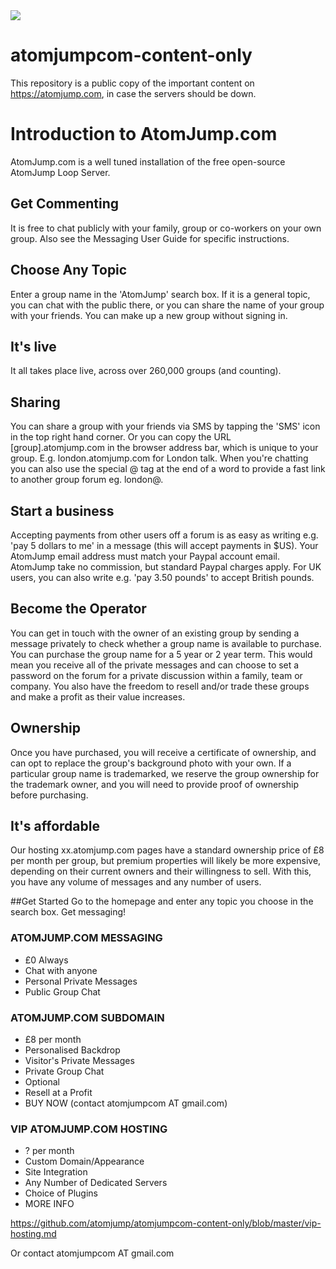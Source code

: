 <img src="https://atomjump.com/images/logo80.png">

# atomjumpcom-content-only
This repository is a public copy of the important content on https://atomjump.com, 
in case the servers should be down.



# Introduction to AtomJump.com

AtomJump.com is a well tuned installation of the free open-source AtomJump Loop Server.

## Get Commenting
It is free to chat publicly with your family, group or co-workers on your own group. Also see the Messaging User Guide for specific instructions.

## Choose Any Topic
Enter a group name in the 'AtomJump' search box. If it is a general topic, you can chat with the public there, or you can share the name of your group with your friends. You can make up a new group without signing in.

## It's live
It all takes place live, across over 260,000 groups (and counting).

## Sharing
You can share a group with your friends via SMS by tapping the 'SMS' icon in the top right hand corner. Or you can copy the URL [group].atomjump.com in the browser address bar, which is unique to your group. E.g. london.atomjump.com for London talk. When you're chatting you can also use the special @ tag at the end of a word to provide a fast link to another group forum eg. london@.

## Start a business
Accepting payments from other users off a forum is as easy as writing e.g. 'pay 5 dollars to me' in a message (this will accept payments in $US). Your AtomJump email address must match your Paypal account email. AtomJump take no commission, but standard Paypal charges apply. For UK users, you can also write e.g. 'pay 3.50 pounds' to accept British pounds.

## Become the Operator
You can get in touch with the owner of an existing group by sending a message privately to check whether a group name is available to purchase. You can purchase the group name for a 5 year or 2 year term. This would mean you receive all of the private messages and can choose to set a password on the forum for a private discussion within a family, team or company. You also have the freedom to resell and/or trade these groups and make a profit as their value increases.

## Ownership
Once you have purchased, you will receive a certificate of ownership, and can opt to replace the group's background photo with your own. If a particular group name is trademarked, we reserve the group ownership for the trademark owner, and you will need to provide proof of ownership before purchasing.

## It's affordable
Our hosting xx.atomjump.com pages have a standard ownership price of £8 per month per group, but premium properties will likely be more expensive, depending on their current owners and their willingness to sell. With this, you have any volume of messages and any number of users.

##Get Started
Go to the homepage and enter any topic you choose in the search box. Get messaging!




### ATOMJUMP.COM MESSAGING

* £0 Always
* Chat with anyone
* Personal Private Messages
* Public Group Chat



### ATOMJUMP.COM SUBDOMAIN

* £8 per month
* Personalised Backdrop
* Visitor's Private Messages
* Private Group Chat 
* Optional
* Resell at a Profit
* BUY NOW (contact atomjumpcom AT gmail.com)


### VIP ATOMJUMP.COM HOSTING

* ? per month
* Custom Domain/Appearance
* Site Integration
* Any Number of Dedicated Servers
* Choice of Plugins
* MORE INFO 

https://github.com/atomjump/atomjumpcom-content-only/blob/master/vip-hosting.md

Or contact atomjumpcom AT gmail.com